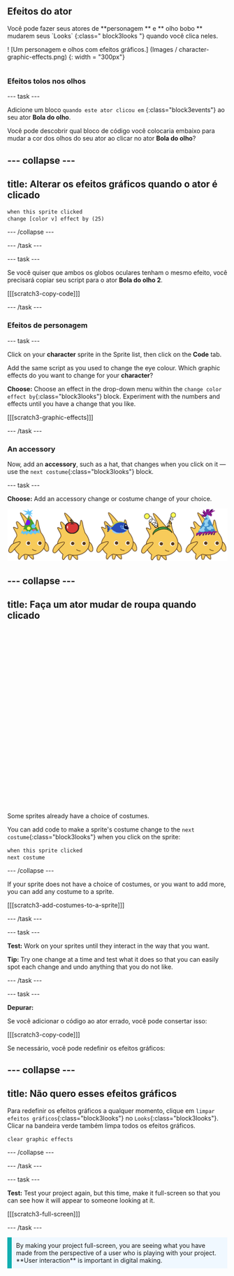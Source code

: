 ## Efeitos do ator

<div style="display: flex; flex-wrap: wrap">
<div style="flex-basis: 200px; flex-grow: 1; margin-right: 15px;">
Você pode fazer seus atores de **personagem ** e ** olho bobo ** mudarem seus `Looks` {:class=" block3looks "} quando você clica neles.
</div>
<div>

! [Um personagem e olhos com efeitos gráficos.] (Images / character-graphic-effects.png) {: width = "300px"}    

</div>
</div>

### Efeitos tolos nos olhos

--- task ---

Adicione um bloco `quando este ator clicou em` {:class="block3events"} ao seu ator **Bola do olho**.

Você pode descobrir qual bloco de código você colocaria embaixo para mudar a cor dos olhos do seu ator ao clicar no ator **Bola do olho**?

--- collapse ---
---
title: Alterar os efeitos gráficos quando o ator é clicado
---

```blocks3
when this sprite clicked  
change [color v] effect by (25)
```

--- /collapse ---

--- /task ---

--- task ---

Se você quiser que ambos os globos oculares tenham o mesmo efeito, você precisará copiar seu script para o ator **Bola do olho 2**.

[[[scratch3-copy-code]]]

--- /task ---

### Efeitos de personagem

--- task ---

Click on your **character** sprite in the Sprite list, then click on the **Code** tab.

Add the same script as you used to change the eye colour. Which graphic effects do you want to change for your **character**?

**Choose:** Choose an effect in the drop-down menu within the `change color effect by`{:class="block3looks"} block. Experiment with the numbers and effects until you have a change that you like.

[[[scratch3-graphic-effects]]]

--- /task ---

### An accessory

Now, add an **accessory**, such as a hat, that changes when you click on it — use the `next costume`{:class="block3looks"} block.

--- task ---

**Choose:** Add an accessory change or costume change of your choice.

![Sprites with accessories.](images/accessory-sprite.png)

--- collapse ---
---
title: Faça um ator mudar de roupa quando clicado
---
<div class="scratch-preview">
<iframe allowtransparency="true" width="485" height="402" src="" frameborder="0"></iframe>
</div>

Some sprites already have a choice of costumes.

You can add code to make a sprite's costume change to the `next costume`{:class="block3looks"} when you click on the sprite:

```blocks3
when this sprite clicked
next costume
```

--- /collapse ---

If your sprite does not have a choice of costumes, or you want to add more, you can add any costume to a sprite.

[[[scratch3-add-costumes-to-a-sprite]]]

--- /task ---

--- task ---

**Test:** Work on your sprites until they interact in the way that you want.

**Tip:** Try one change at a time and test what it does so that you can easily spot each change and undo anything that you do not like.

--- /task ---

--- task ---

**Depurar:**

Se você adicionar o código ao ator errado, você pode consertar isso:

[[[scratch3-copy-code]]]

Se necessário, você pode redefinir os efeitos gráficos:

--- collapse ---
---
title: Não quero esses efeitos gráficos
---

Para redefinir os efeitos gráficos a qualquer momento, clique em `limpar efeitos gráficos`{:class="block3looks"} no `Looks`{:class="block3looks"}. Clicar na bandeira verde também limpa todos os efeitos gráficos.

```blocks3
clear graphic effects
```
--- /collapse ---

--- /task ---

--- task ---

**Test:** Test your project again, but this time, make it full-screen so that you can see how it will appear to someone looking at it.

[[[scratch3-full-screen]]]

--- /task ---

<p style="border-left: solid; border-width:10px; border-color: #0faeb0; background-color: aliceblue; padding: 10px;">
By making your project full-screen, you are seeing what you have made from the perspective of a user who is playing with your project. **User interaction** is important in digital making. 
</p>


